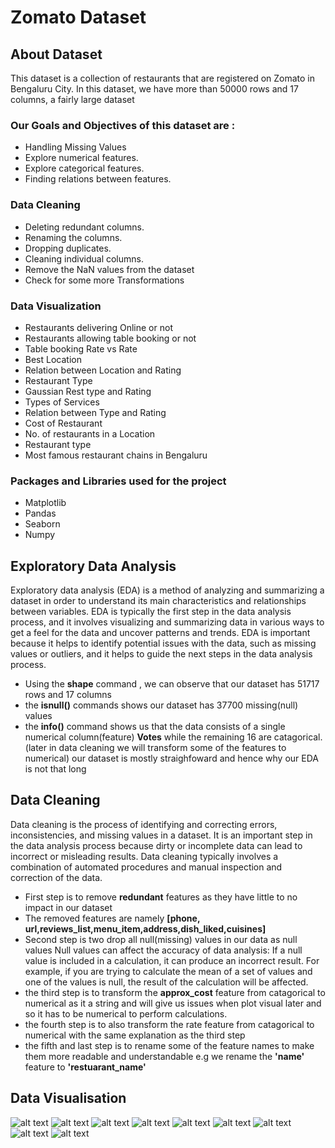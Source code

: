 # Zomato Dataset
## About Dataset
This dataset is a collection of restaurants that are registered on Zomato in Bengaluru City. In this dataset, we have more than 50000 rows and 17 columns, a fairly large dataset
### Our Goals and Objectives of this dataset are :
- Handling Missing Values
- Explore numerical features.
- Explore categorical features.
- Finding relations between features.
### Data Cleaning
- Deleting redundant columns.
- Renaming the columns.
- Dropping duplicates.
- Cleaning individual columns.
- Remove the NaN values from the dataset
- Check for some more Transformations
### Data Visualization
- Restaurants delivering Online or not
- Restaurants allowing table booking or not
- Table booking Rate vs Rate
- Best Location
- Relation between Location and Rating
- Restaurant Type
- Gaussian Rest type and Rating
- Types of Services
- Relation between Type and Rating
- Cost of Restaurant
- No. of restaurants in a Location
- Restaurant type
- Most famous restaurant chains in Bengaluru

### Packages and Libraries used for the project
- Matplotlib
- Pandas
-  Seaborn
-  Numpy 

## Exploratory Data Analysis
Exploratory data analysis (EDA) is a method of analyzing and summarizing a dataset in order to understand its main characteristics and relationships between variables. EDA is typically the first step in the data analysis process, and it involves visualizing and summarizing data in various ways to get a feel for the data and uncover patterns and trends. EDA is important because it helps to identify potential issues with the data, such as missing values or outliers, and it helps to guide the next steps in the data analysis process.
- Using the **shape** command , we can observe that our dataset has 51717 rows and 17 columns
- the **isnull()** commands shows our dataset has 37700 missing(null) values
- the **info()** command shows us that the data consists of a single numerical column(feature) **Votes** while the remaining 16 are catagorical.(later in data cleaning we will transform some of the features to numerical)
our dataset is mostly straighfoward and hence why our EDA is not that long 
## Data Cleaning
Data cleaning is the process of identifying and correcting errors, inconsistencies, and missing values in a dataset. It is an important step in the data analysis process because dirty or incomplete data can lead to incorrect or misleading results. Data cleaning typically involves a combination of automated procedures and manual inspection and correction of the data.
- First step is to remove **redundant** features as they have little to no impact in our dataset
- The removed features are namely **[phone, url,reviews_list,menu_item,address,dish_liked,cuisines]**
- Second step is two drop all null(missing) values in our data as null values Null values can affect the accuracy of data analysis: If a null value is included in a calculation, it can produce an incorrect result. For example, if you are trying to calculate the mean of a set of values and one of the values is null, the result of the calculation will be affected.
- the third step is to transform the **approx_cost** feature from catagorical to numerical as it a string and will give us issues when plot visual later and so it has to be numerical to perform calculations.
- the fourth step is to also transform the rate feature from catagorical to numerical with the same explanation as the third step
- the fifth and last step is to rename some of the feature names to make them more readable and understandable e.g we rename the **'name'** feature to **'restuarant_name'**
## Data Visualisation
![alt text](https://github.com/TebogoMngoma/Data-Analytics-Science-Projects/blob/8dfb3c1591eb0dc4557954ec7b930d7eaea2c797/Zomato%20Dataset/Screenshots/Screenshot%20(25).png)
![alt text](https://github.com/TebogoMngoma/Data-Analytics-Science-Projects/blob/8dfb3c1591eb0dc4557954ec7b930d7eaea2c797/Zomato%20Dataset/Screenshots/Screenshot%20(26).png)
![alt text](https://github.com/TebogoMngoma/Data-Analytics-Science-Projects/blob/8dfb3c1591eb0dc4557954ec7b930d7eaea2c797/Zomato%20Dataset/Screenshots/Screenshot%20(27).png)
![alt text](https://github.com/TebogoMngoma/Data-Analytics-Science-Projects/blob/8dfb3c1591eb0dc4557954ec7b930d7eaea2c797/Zomato%20Dataset/Screenshots/Screenshot%20(28).png)
![alt text](https://github.com/TebogoMngoma/Data-Analytics-Science-Projects/blob/8dfb3c1591eb0dc4557954ec7b930d7eaea2c797/Zomato%20Dataset/Screenshots/Screenshot%20(29).png)
![alt text](https://github.com/TebogoMngoma/Data-Analytics-Science-Projects/blob/8dfb3c1591eb0dc4557954ec7b930d7eaea2c797/Zomato%20Dataset/Screenshots/Screenshot%20(30).png)
![alt text](https://github.com/TebogoMngoma/Data-Analytics-Science-Projects/blob/8dfb3c1591eb0dc4557954ec7b930d7eaea2c797/Zomato%20Dataset/Screenshots/Screenshot%20(31).png)
![alt text](https://github.com/TebogoMngoma/Data-Analytics-Science-Projects/blob/8dfb3c1591eb0dc4557954ec7b930d7eaea2c797/Zomato%20Dataset/Screenshots/Screenshot%20(32).png)
![alt text](https://github.com/TebogoMngoma/Data-Analytics-Science-Projects/blob/8dfb3c1591eb0dc4557954ec7b930d7eaea2c797/Zomato%20Dataset/Screenshots/Screenshot%20(34).png)



